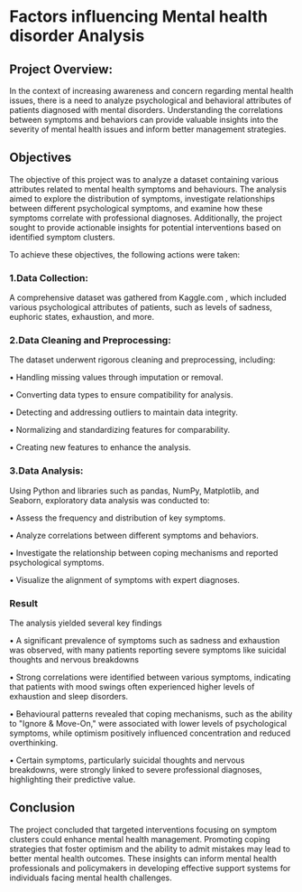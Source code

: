 # Factors influencing Mental health disorder Analysis
## Project Overview: 
In the context of increasing awareness and concern regarding mental health issues, there is a need to analyze psychological and behavioral attributes of patients diagnosed with mental disorders. Understanding the correlations between symptoms and behaviors can provide valuable insights into the severity of mental health issues and inform better management strategies.

## Objectives
The objective of this project was to analyze a dataset containing various attributes related to mental health symptoms and behaviours. The analysis aimed to explore the distribution of symptoms, investigate relationships between different psychological symptoms, and examine how these symptoms correlate with professional diagnoses. Additionally, the project sought to provide actionable insights for potential interventions based on identified symptom clusters.

To achieve these objectives, the following actions were taken:
### 1.Data Collection:
A comprehensive dataset was gathered from Kaggle.com , which included various psychological attributes of patients, such as levels of sadness, euphoric states, exhaustion, and more.
### 2.Data Cleaning and Preprocessing:
The dataset underwent rigorous cleaning and preprocessing, including:

•	Handling missing values through imputation or removal.

•	Converting data types to ensure compatibility for analysis.

•	Detecting and addressing outliers to maintain data integrity.

•	Normalizing and standardizing features for comparability.

•	Creating new features to enhance the analysis.

### 3.Data Analysis: 
Using Python and libraries such as pandas, NumPy, Matplotlib, and Seaborn, exploratory data analysis was conducted to:

•	Assess the frequency and distribution of key symptoms.

•	Analyze correlations between different symptoms and behaviors.

•	Investigate the relationship between coping mechanisms and reported psychological symptoms.

•	Visualize the alignment of symptoms with expert diagnoses.


### Result
The analysis yielded several key findings

•	A significant prevalence of symptoms such as sadness and exhaustion was observed, with many patients reporting severe symptoms like suicidal thoughts and nervous breakdowns

•	Strong correlations were identified between various symptoms, indicating that patients with mood swings often experienced higher levels of exhaustion and sleep disorders.

•	Behavioural patterns revealed that coping mechanisms, such as the ability to "Ignore & Move-On," were associated with lower levels of psychological symptoms, while optimism positively influenced concentration and reduced overthinking.

•	Certain symptoms, particularly suicidal thoughts and nervous breakdowns, were strongly linked to severe professional diagnoses, highlighting their predictive value.

## Conclusion 
The project concluded that targeted interventions focusing on symptom clusters could enhance mental health management. Promoting coping strategies that foster optimism and the ability to admit mistakes may lead to better mental health outcomes. These insights can inform mental health professionals and policymakers in developing effective support systems for individuals facing mental health challenges.


